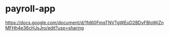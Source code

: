 # payroll-app

https://docs.google.com/document/d/1fd60FmqTNVTgWEoD2BDvFBIoWjZnMFHh4e36cHJsJro/edit?usp=sharing
